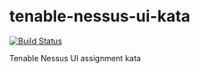 # tenable-nessus-ui-kata
[![Build Status](https://travis-ci.org/mjugger/tenable-nessus-ui-kata.svg?branch=master)](https://travis-ci.org/mjugger/tenable-nessus-ui-kata)

Tenable Nessus UI assignment kata
